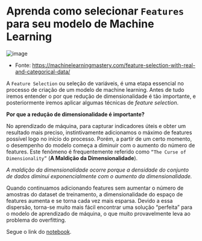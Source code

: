 # Aprenda como selecionar `Features` para seu modelo de Machine Learning

![image](https://user-images.githubusercontent.com/63373520/141599584-39d11de6-dcab-4c6f-96aa-c754dc3a2370.png)
- Fonte: https://machinelearningmastery.com/feature-selection-with-real-and-categorical-data/

A `Feature Selection` ou seleção de variáveis, é uma etapa essencial no processo de criação de um modelo de machine learning. Antes de tudo iremos entender o por que redução de dimensionalidade é tão importante, e posteriormente iremos aplicar algumas técnicas de _feature selection_.

**Por que a redução de dimensionalidade é importante?**

No aprendizado de máquina, para capturar indicadores úteis e obter um resultado mais preciso, instintivamente adicionamos o máximo de features possível logo no início do processo. Porém, a partir de um certo momento, o desempenho do modelo começa a diminuir com o aumento do número de features. Este fenômeno é frequentemente referido como `“The Curse of Dimensionality”` (**A Maldição da Dimensionalidade**).

_A maldição da dimensionalidade ocorre porque a densidade do conjunto de dados diminui exponencialmente com o aumento da dimensionalidade._

Quando continuamos adicionando features sem aumentar o número de amostras do dataset de treinamento, a dimensionalidade do espaço de features aumenta e se torna cada vez mais esparsa. Devido a essa dispersão, torna-se muito mais fácil encontrar uma solução “perfeita” para o modelo de aprendizado de máquina, o que muito provavelmente leva ao problema do overfitting.

Segue o link do [notebook](https://bit.ly/3HuaTnK).



